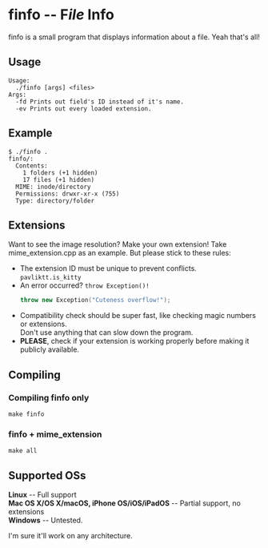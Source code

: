 # finfo -- F*ile* Info
finfo is a small program that displays information about a file. Yeah that's all!

## Usage
```
Usage:
  ./finfo [args] <files>
Args:
  -fd Prints out field's ID instead of it's name.
  -ev Prints out every loaded extension.
```

## Example
```
$ ./finfo .
finfo/:
  Contents:
    1 folders (+1 hidden)
    17 files (+1 hidden)
  MIME: inode/directory
  Permissions: drwxr-xr-x (755)
  Type: directory/folder
```

## Extensions
Want to see the image resolution? Make your own extension!
Take mime_extension.cpp as an example.
But please stick to these rules:
* The extension ID must be unique to prevent conflicts.<br>
  `pavliktt.is_kitty`
* An error occurred? `throw Exception()!`<br>
  ```c++
  throw new Exception("Cuteness overflow!");
  ```
* Compatibility check should be super fast, like checking magic numbers or extensions.<br>
  Don't use anything that can slow down the program.
* **PLEASE**, check if your extension is working properly before making it publicly available.

## Compiling
### Compiling finfo only
```shell
make finfo
```
### finfo + mime_extension
```shell
make all
```

## Supported OSs
**Linux** -- Full support\
**Mac OS X/OS X/macOS, iPhone OS/iOS/iPadOS** -- Partial support, no extensions\
**Windows** -- Untested.

I'm sure it'll work on any architecture.
